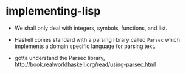 # implementing-lisp

- We shall only deal with integers, symbols, functions, and list.

- Haskell comes standard with a parsing library called ```Parsec``` which implements a domain specific language for parsing text.

- gotta understand the Parsec library,
http://book.realworldhaskell.org/read/using-parsec.html